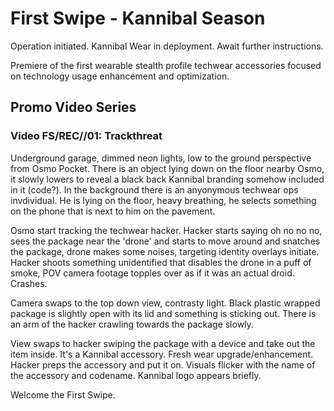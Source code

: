 # First Swipe - Kannibal Season

Operation initiated. Kannibal Wear in deployment. Await further instructions.

Premiere of the first wearable stealth profile techwear accessories focused on technology usage enhancement and optimization.

## Promo Video Series

### Video FS/REC//01: Trackthreat

Underground garage, dimmed neon lights, low to the ground perspective from Osmo Pocket. There is an object lying down on the floor nearby Osmo, it slowly lowers to reveal a black back Kannibal branding somehow included in it (code?). In the background there is an anyonymous techwear ops invdividual. He is lying on the floor, heavy breathing, he selects something on the phone that is next to him on the pavement. 

Osmo start tracking the techwear hacker. Hacker starts saying oh no no no, sees the package near the 'drone' and starts to move around and snatches the package, drone makes some noises, targeting identity overlays initiate. Hacker shoots something unidentified that disables the drone in a puff of smoke, POV camera footage topples over as if it was an actual droid. Crashes. 

Camera swaps to the top down view, contrasty light. Black plastic wrapped package is slightly open with its lid and something is sticking out. There is an arm of the hacker crawling towards the package slowly. 

View swaps to hacker swiping the package with a device and take out the item inside. It's a Kannibal accessory. Fresh wear upgrade/enhancement. Hacker preps the accessory and put it on. Visuals flicker with the name of the accessory and codename. Kannibal logo appears briefly.

Welcome the First Swipe.

